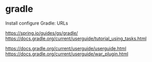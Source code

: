 # gradle

Install configure Gradle: URLs

https://spring.io/guides/gs/gradle/
https://docs.gradle.org/current/userguide/tutorial_using_tasks.html

https://docs.gradle.org/current/userguide/userguide.html
https://docs.gradle.org/current/userguide/war_plugin.html
